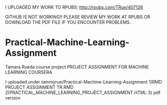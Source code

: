 I UPLOADED MY WORK TO RPUBS:
http://rpubs.com/TRue/407126

GITHUB IS NOT WORKING!! PLEASE REVIEW MY WORK AT RPUBS OR DOWNLOAD THE PDF FILE IF YOU ENCOUNTER PROBLEMS.


# Practical-Machine-Learning-Assignment
Tamara Rueda course project 
PROJECT ASSIGNMENT FOR MACHINE LEARNING COURSERA

I uploaded under tammyrue/Practical-Machine-Learning-Assignment
1)RMD PROJECT ASSGINMENT TR.RMD
2)PRACTICAL_MACHINE_LEARNING_PROJECT_ASSIGNMENT.HTML
3) pdf version
